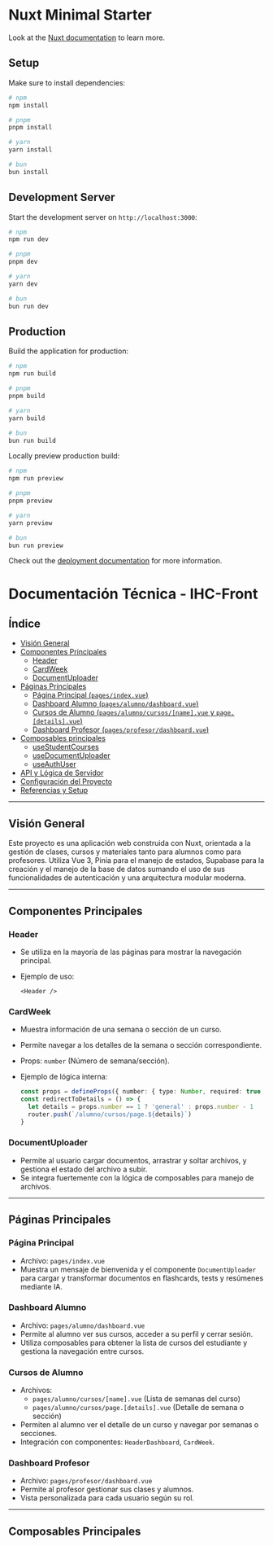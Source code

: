 # Nuxt Minimal Starter

Look at the [Nuxt documentation](https://nuxt.com/docs/getting-started/introduction) to learn more.

## Setup

Make sure to install dependencies:

```bash
# npm
npm install

# pnpm
pnpm install

# yarn
yarn install

# bun
bun install
```

## Development Server

Start the development server on `http://localhost:3000`:

```bash
# npm
npm run dev

# pnpm
pnpm dev

# yarn
yarn dev

# bun
bun run dev
```

## Production

Build the application for production:

```bash
# npm
npm run build

# pnpm
pnpm build

# yarn
yarn build

# bun
bun run build
```

Locally preview production build:

```bash
# npm
npm run preview

# pnpm
pnpm preview

# yarn
yarn preview

# bun
bun run preview
```

Check out the [deployment documentation](https://nuxt.com/docs/getting-started/deployment) for more information.

# Documentación Técnica - IHC-Front

## Índice

- [Visión General](#visión-general)
- [Componentes Principales](#componentes-principales)
  - [Header](#header)
  - [CardWeek](#cardweek)
  - [DocumentUploader](#documentuploader)
- [Páginas Principales](#páginas-principales)
  - [Página Principal (`pages/index.vue`)](#página-principal)
  - [Dashboard Alumno (`pages/alumno/dashboard.vue`)](#dashboard-alumno)
  - [Cursos de Alumno (`pages/alumno/cursos/[name].vue` y `page.[details].vue`)](#cursos-de-alumno)
  - [Dashboard Profesor (`pages/profesor/dashboard.vue`)](#dashboard-profesor)
- [Composables principales](#composables-principales)
  - [useStudentCourses](#usestudentcourses)
  - [useDocumentUploader](#usedocumentuploader)
  - [useAuthUser](#useauthuser)
- [API y Lógica de Servidor](#api-y-lógica-de-servidor)
- [Configuración del Proyecto](#configuración-del-proyecto)
- [Referencias y Setup](#referencias-y-setup)

---
## Visión General

Este proyecto es una aplicación web construida con Nuxt, orientada a la gestión de clases, cursos y materiales tanto para alumnos como para profesores. Utiliza Vue 3, Pinia para el manejo de estados, Supabase para la creación y el manejo de la base de datos sumando el uso de sus funcionalidades de autenticación y una arquitectura modular moderna.

---

## Componentes Principales

### Header

- Se utiliza en la mayoría de las páginas para mostrar la navegación principal.
- Ejemplo de uso:  

  ```vue
  <Header />
  ```

### CardWeek

- Muestra información de una semana o sección de un curso.
- Permite navegar a los detalles de la semana o sección correspondiente.
- Props: `number` (Número de semana/sección).
- Ejemplo de lógica interna:  

  ```typescript
  const props = defineProps({ number: { type: Number, required: true } })
  const redirectToDetails = () => {
    let details = props.number == 1 ? 'general' : props.number - 1
    router.push(`/alumno/cursos/page.${details}`)
  }
  ```
### DocumentUploader

- Permite al usuario cargar documentos, arrastrar y soltar archivos, y gestiona el estado del archivo a subir.
- Se integra fuertemente con la lógica de composables para manejo de archivos.

---

## Páginas Principales

### Página Principal

- Archivo: `pages/index.vue`
- Muestra un mensaje de bienvenida y el componente `DocumentUploader` para cargar y transformar documentos en flashcards, tests y resúmenes mediante IA.

### Dashboard Alumno

- Archivo: `pages/alumno/dashboard.vue`
- Permite al alumno ver sus cursos, acceder a su perfil y cerrar sesión.
- Utiliza composables para obtener la lista de cursos del estudiante y gestiona la navegación entre cursos.

### Cursos de Alumno

- Archivos: 
  - `pages/alumno/cursos/[name].vue` (Lista de semanas del curso)
  - `pages/alumno/cursos/page.[details].vue` (Detalle de semana o sección)
- Permiten al alumno ver el detalle de un curso y navegar por semanas o secciones.
- Integración con componentes: `HeaderDashboard`, `CardWeek`.

### Dashboard Profesor

- Archivo: `pages/profesor/dashboard.vue`
- Permite al profesor gestionar sus clases y alumnos.
- Vista personalizada para cada usuario según su rol.

---

## Composables Principales

